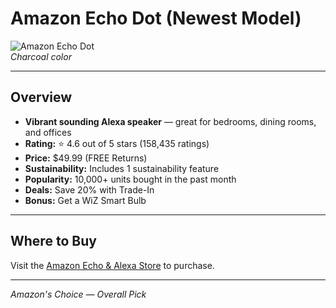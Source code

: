 # Amazon Echo Dot (Newest Model)

![Amazon Echo Dot](https://images-na.ssl-images-amazon.com/images/I/61u48FEs4aL._AC_SL1000_.jpg)  
*Charcoal color*

---

## Overview

- **Vibrant sounding Alexa speaker** — great for bedrooms, dining rooms, and offices  
- **Rating:** ⭐ 4.6 out of 5 stars (158,435 ratings)  
- **Price:** $49.99 (FREE Returns)  
- **Sustainability:** Includes 1 sustainability feature  
- **Popularity:** 10,000+ units bought in the past month  
- **Deals:** Save 20% with Trade-In  
- **Bonus:** Get a WiZ Smart Bulb  

---

## Where to Buy

Visit the [Amazon Echo & Alexa Store](https://www.amazon.com/stores/page/AmazonEchoAlexaStore) to purchase.

---

*Amazon's Choice — Overall Pick*
